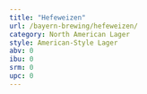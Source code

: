 ```yaml
---
title: "Hefeweizen"
url: /bayern-brewing/hefeweizen/
category: North American Lager
style: American-Style Lager
abv: 0
ibu: 0
srm: 0
upc: 0
---
```



